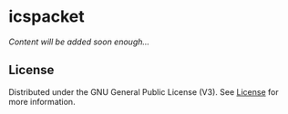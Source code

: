 # icspacket

*Content will be added soon enough...*

## License

Distributed under the GNU General Public License (V3). See [License](LICENSE) for more information.